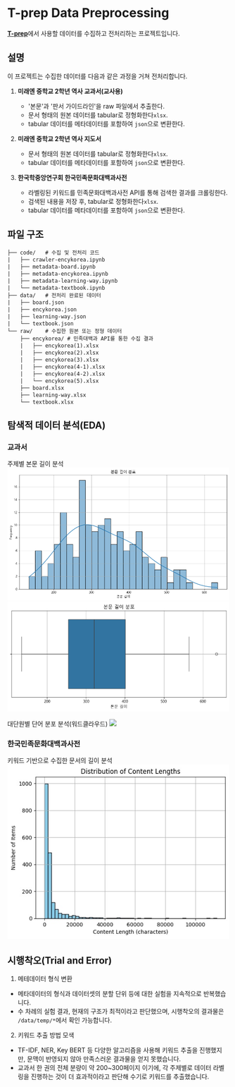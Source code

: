 # T-prep Data Preprocessing

[**T-prep**](https://github.com/INISW-6th/t-prep)에서 사용할 데이터를 수집하고 전처리하는 프로젝트입니다.

## 설명
이 프로젝트는 수집한 데이터를 다음과 같은 과정을 거쳐 전처리합니다.

1. **미래엔 중학교 2학년 역사 교과서(교사용)**
    - '본문'과 '판서 가이드라인'을 raw 파일에서 추출한다.
    - 문서 형태의 원본 데이터를 tabular로 정형화한다`xlsx`.
    - tabular 데이터를 메타데이터를 포함하여 `json`으로 변환한다.
   
3. **미래엔 중학교 2학년 역사 지도서**
    - 문서 형태의 원본 데이터를 tabular로 정형화한다`xlsx`.
    - tabular 데이터를 메타데이터를 포함하여 `json`으로 변환한다.

4. **한국학중앙연구회 한국민족문화대백과사전**
    - 라벨링된 키워드를 민족문화대백과사전 API를 통해 검색한 결과를 크롤링한다.
    - 검색된 내용을 저장 후, tabular로 정형화한다`xlsx`.
    - tabular 데이터를 메타데이터를 포함하여 `json`으로 변환한다.

## 파일 구조
```
├── code/   # 수집 및 전처리 코드
|   ├── crawler-encykorea.ipynb
|   ├── metadata-board.ipynb
|   ├── metadata-encykorea.ipynb
|   ├── metadata-learning-way.ipynb
|   └── metadata-textbook.ipynb
├── data/   # 전처리 완료된 데이터
|   ├── board.json
|   ├── encykorea.json
|   ├── learning-way.json
|   └── textbook.json
└── raw/    # 수집한 원본 또는 정형 데이터
    ├── encykorea/ # 민족대백과 API를 통한 수집 결과
    |   ├── encykorea(1).xlsx
    |   ├── encykorea(2).xlsx
    |   ├── encykorea(3).xlsx
    |   ├── encykorea(4-1).xlsx
    |   ├── encykorea(4-2).xlsx
    |   └── encykorea(5).xlsx
    ├── board.xlsx
    ├── learning-way.xlsx
    └── textbook.xlsx
```
<!--
- code: 수집 및 전처리 코드
   - `crawler-encykorea.ipynb`
   - `metadata-board.ipynb`
   - `metadata-encykorea.ipynb`
   - `metadata-learning-way.ipynb`
   - `metadata-textbook.ipynb`    
- data: 전처리 완료된 데이터
   - `board.json`
   - `encykorea.json`
   - `learning-way.json`
   - `textbook.json` 
- raw: 원본 또는 정형 데이터
   - `encykorea.xlsx`
   - `board.xlsx`
   - `learning-way.xlsx`
   - `textbook.xlsx`
-->

## 탐색적 데이터 분석(EDA)
### 교과서
주제별 본문 길이 분석
![](/src/textbook-eda-1.png)
![](/src/textbook-eda-2.png)

대단원별 단어 분포 분석(워드클라우드)
![](/src/textbook-wordcloud.png)


### 한국민족문화대백과사전
키워드 기반으로 수집한 문서의 길이 분석
![](/src/encykorea-eda-1.png)


## 시행착오(Trial and Error)
1. 메테데이터 형식 변환
- 메타데이터의 형식과 데이터셋의 분할 단위 등에 대한 실험을 지속적으로 반복했습니다. 
- 수 차례의 실험 결과, 현재의 구조가 최적이라고 판단했으며, 시행착오의 결과물은 `/data/temp/*`에서 확인 가능합니다.

2. 키워드 추출 방법 모색
- TF-IDF, NER, Key BERT 등 다양한 알고리즘을 사용해 키워드 추출을 진행했지만, 문맥이 반영되지 않아 만족스러운 결과물을 얻지 못했습니다.
- 교과서 한 권의 전체 분량이 약 200~300페이지 이기에, 각 주제별로 데이터 라벨링을 진행하는 것이 더 효과적이라고 판단해 수기로 키워드를 추출했습니다. 
